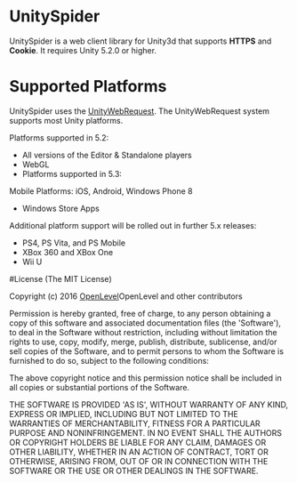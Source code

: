 # UnitySpider
UnitySpider is a web client library for Unity3d that supports **HTTPS** and **Cookie**. It requires Unity 5.2.0 or higher.

# Supported Platforms
UnitySpider uses the [UnityWebRequest](https://docs.unity3d.com/Manual/UnityWebRequest.html). The UnityWebRequest system supports most Unity platforms.

Platforms supported in 5.2:
* All versions of the Editor & Standalone players
* WebGL
* Platforms supported in 5.3:

Mobile Platforms: iOS, Android, Windows Phone 8
* Windows Store Apps

Additional platform support will be rolled out in further 5.x releases:
* PS4, PS Vita, and PS Mobile
* XBox 360 and XBox One
* Wii U

#License
(The MIT License)

Copyright (c) 2016 [OpenLevel](https://openlev.com/)OpenLevel and other contributors

Permission is hereby granted, free of charge, to any person obtaining a copy of this software and associated documentation files (the 'Software'), to deal in the Software without restriction, including without limitation the rights to use, copy, modify, merge, publish, distribute, sublicense, and/or sell copies of the Software, and to permit persons to whom the Software is furnished to do so, subject to the following conditions:

The above copyright notice and this permission notice shall be included in all copies or substantial portions of the Software.

THE SOFTWARE IS PROVIDED 'AS IS', WITHOUT WARRANTY OF ANY KIND, EXPRESS OR IMPLIED, INCLUDING BUT NOT LIMITED TO THE WARRANTIES OF MERCHANTABILITY, FITNESS FOR A PARTICULAR PURPOSE AND NONINFRINGEMENT. IN NO EVENT SHALL THE AUTHORS OR COPYRIGHT HOLDERS BE LIABLE FOR ANY CLAIM, DAMAGES OR OTHER LIABILITY, WHETHER IN AN ACTION OF CONTRACT, TORT OR OTHERWISE, ARISING FROM, OUT OF OR IN CONNECTION WITH THE SOFTWARE OR THE USE OR OTHER DEALINGS IN THE SOFTWARE.
